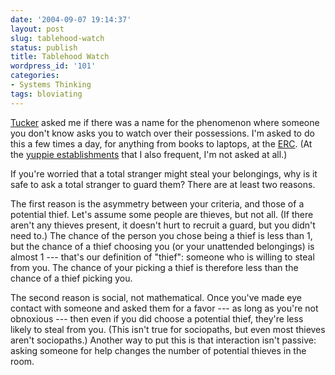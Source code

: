 ```yaml
---
date: '2004-09-07 19:14:37'
layout: post
slug: tablehood-watch
status: publish
title: Tablehood Watch
wordpress_id: '101'
categories:
- Systems Thinking
tags: bloviating
---
```


[Tucker](http://pt.withy.org/) asked me if there was a name for the phenomenon where someone you don't know asks you to watch over their possessions.  I'm asked to do this a few times a day, for anything from books to laptops, at the [ERC](http://www.wi-fihotspotlist.com/loc/9/2395299.php).  (At the [yuppie establishments](http://www.starbucks.com) that I also frequent, I'm not asked at all.)

If you're worried that a total stranger might steal your belongings, why is it safe to ask a total stranger to guard them?  There are at least two reasons.

The first reason is the asymmetry between your criteria, and those of a potential thief.  Let's assume some people are thieves, but not all.  (If there aren't any thieves present, it doesn't hurt to recruit a guard, but you didn't need to.)  The chance of the person you chose being a thief is less than 1, but the chance of a thief choosing you (or your unattended belongings) is almost 1 --- that's our definition of "thief": someone who is willing to steal from you.  The chance of your picking a thief is therefore less than the chance of a thief picking you.

The second reason is social, not mathematical.  Once you've made eye contact with someone and asked them for a favor --- as long as you're not obnoxious --- then even if you did choose a potential thief, they're less likely to steal from you.  (This isn't true for sociopaths, but even most thieves aren't sociopaths.)  Another way to put this is that interaction isn't passive: asking someone for help changes the number of potential thieves in the room.
